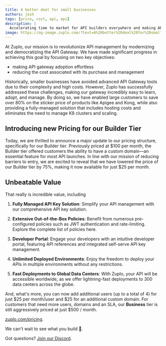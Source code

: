 ```yaml
---
title: A better deal for small businesses
authors: josh
tags: [price, cost, api, api]
description: |
  Accelerating time to market for API builders everywhere and making API management accessible to the masses
image: https://og-image.zuplo.com/?text=A%20better%20deal%20for%20small%20businesses
---
```


At Zuplo, our mission is to revolutionize API management by modernizing and
democratizing the API Gateway. We have made significant progress in achieving
this goal by focusing on two key objectives:

- making API gateway adoption effortless
- reducing the cost associated with its purchase and management

Historically, smaller businesses have avoided advanced API Gateway tools due to
their complexity and high costs. However, Zuplo has successfully addressed these
challenges, making our gateway incredibly easy to learn, adopt, and manage. By
doing so, we have enabled large customers to save over 80% on the sticker price
of products like Apigee and Kong, while also providing a fully-managed solution
that includes hosting costs and eliminates the need to manage K8 clusters and
scaling.

## Introducing new Pricing for our Builder Tier

Today, we are thrilled to announce a major update to our pricing structure,
specifically for our Builder tier. Previously priced at $100 per month, the
Builder tier offered customers the ability to have a custom domain—an essential
feature for most API launches. In line with our mission of reducing barriers to
entry, we are excited to reveal that we have lowered the price of our Builder
tier by 75%, making it now available for just $25 per month.

## Unbeatable Value

That really is incredible value, including

1. **Fully Managed API Key Solution**: Simplify your API management with our
   comprehensive API key solution.

2. **Extensive Out-of-the-Box Policies**: Benefit from numerous pre-configured
   policies such as JWT authentication and rate-limiting. Explore the complete
   list of policies here.

3. **Developer Portal**: Engage your developers with an intuitive developer
   portal, featuring API references and integrated self-serve API key
   management.

4. **Unlimited Deployed Environments**: Enjoy the freedom to deploy your APIs in
   multiple environments without any restrictions.

5. **Fast Deployments to Global Data Centers**: With Zuplo, your API will be
   accessible worldwide, as we offer lightning-fast deployments to 300 data
   centers across the globe.

And, what's more, you can now add additional users (up to a total of 4) for just
$25 per month/user and $25 for an additional custom domain. For customers that
need more users, domains and an SLA, our **Business** tier is still aggressively
priced at just $500 / month.

[zuplo.com/pricing](https://zuplo.com/pricing).

We can't wait to see what you build 💪.

Got questions? [Join our Discord](https://discord.gg/8QbEjr2MgZ).
